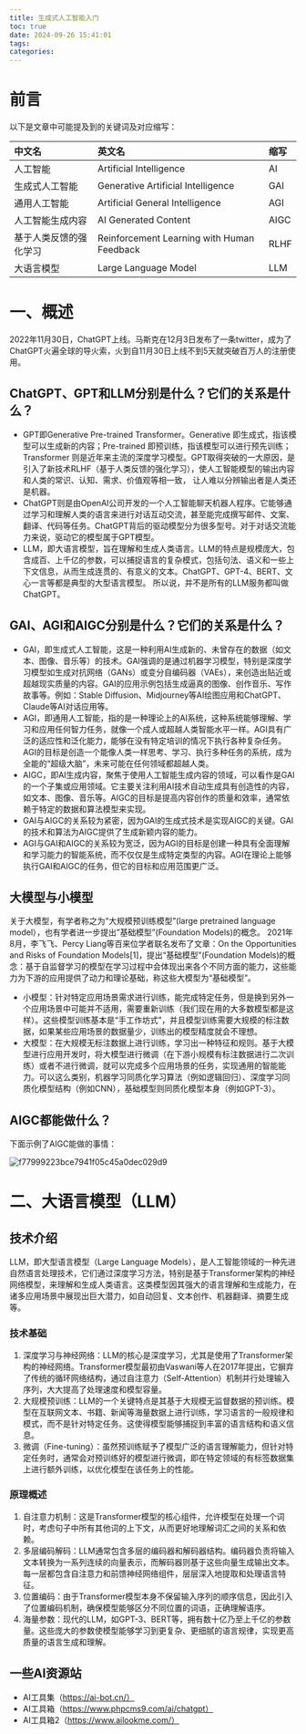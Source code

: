 ```yaml
---
title: 生成式人工智能入门
toc: true
date: 2024-09-26 15:41:01
tags:
categories:
---
```

# 前言

以下是文章中可能提及到的关键词及对应缩写：

| 中文名                 | 英文名                                     | 缩写 |
| :--------------------- | :----------------------------------------- | :--- |
| 人工智能               | Artificial Intelligence                    | AI   |
| 生成式人工智能         | Generative Artificial Intelligence         | GAI  |
| 通用人工智能           | Artificial General Intelligence            | AGI  |
| 人工智能生成内容       | AI Generated Content                       | AIGC |
| 基于人类反馈的强化学习 | Reinforcement Learning with Human Feedback | RLHF |
| 大语言模型             | Large Language Model                       | LLM  |

# 一、概述  

2022年11月30日，ChatGPT上线。马斯克在12月3日发布了一条twitter，成为了ChatGPT火遍全球的导火索，火到自11月30日上线不到5天就突破百万人的注册使用。  

## ChatGPT、GPT和LLM分别是什么？它们的关系是什么？
- GPT即Generative Pre-trained Transformer。Generative 即生成式，指该模型可以生成新的内容；Pre-trained 即预训练，指该模型可以进行预先训练；Transformer 则是近年来主流的深度学习模型。GPT取得突破的一大原因，是引入了新技术RLHF（基于人类反馈的强化学习），使人工智能模型的输出内容和人类的常识、认知、需求、价值观等相一致， 让人难以分辨输出者是人类还是机器。
- ChatGPT则是由OpenAI公司开发的一个人工智能聊天机器人程序。它能够通过学习和理解人类的语言来进行对话互动交流，甚至能完成撰写邮件、文案、翻译、代码等任务。ChatGPT背后的驱动模型分为很多型号。对于对话交流能力来说，驱动它的模型属于GPT模型。
- LLM，即大语言模型，旨在理解和生成人类语言。LLM的特点是规模庞大，包含成百、上千亿的参数，可以捕捉语言的复杂模式，包括句法、语义和一些上下文信息，从而生成连贯的、有意义的文本。ChatGPT、GPT-4、BERT、文心一言等都是典型的大型语言模型。
  所以说，并不是所有的LLM服务都叫做ChatGPT。
  
## GAI、AGI和AIGC分别是什么？它们的关系是什么？  
- GAI，即生成式人工智能，这是一种利用AI生成新的、未曾存在的数据（如文本、图像、音乐等）的技术。GAI强调的是通过机器学习模型，特别是深度学习模型如生成对抗网络（GANs）或变分自编码器（VAEs），来创造出贴近或超越现实质量的内容。GAI的应用示例包括生成逼真的图像、创作音乐、写作故事等。例如：Stable Diffusion、Midjourney等AI绘图应用和ChatGPT、Claude等AI对话应用等。
- AGI，即通用人工智能，指的是一种理论上的AI系统，这种系统能够理解、学习和应用任何智力任务，就像一个成人或超越人类智能水平一样。AGI具有广泛的适应性和泛化能力，能够在没有特定培训的情况下执行各种复杂任务。AGI的目标是创造一个能像人类一样思考、学习、执行多种任务的系统，成为全能的“超级大脑”，未来可能在任何领域都超越人类。
- AIGC，即AI生成内容，聚焦于使用人工智能生成内容的领域，可以看作是GAI的一个子集或应用领域。它主要关注利用AI技术自动生成具有创造性的内容，如文本、图像、音乐等。AIGC的目标是提高内容创作的质量和效率，通常依赖于特定的数据和算法模型来实现。
- GAI与AIGC的关系较为紧密，因为GAI的生成式技术是实现AIGC的关键。GAI的技术和算法为AIGC提供了生成新颖内容的能力。
- AGI与GAI和AIGC的关系较为宽泛，因为AGI的目标是创建一种具有全面理解和学习能力的智能系统，而不仅仅是生成特定类型的内容。AGI在理论上能够执行GAI和AIGC的任务，但它的目标和应用范围更广泛。

## 大模型与小模型
关于大模型，有学者称之为“大规模预训练模型”(large pretrained language model），也有学者进一步提出”基础模型”(Foundation Models)的概念。
2021年8月，李飞飞、Percy Liang等百来位学者联名发布了文章：On the Opportunities and Risks of Foundation Models[1]，提出“基础模型”(Foundation Models)的概念：基于自监督学习的模型在学习过程中会体现出来各个不同方面的能力，这些能力为下游的应用提供了动力和理论基础，称这些大模型为“基础模型”。
- 小模型：针对特定应用场景需求进行训练，能完成特定任务，但是换到另外一个应用场景中可能并不适用，需要重新训练（我们现在用的大多数模型都是这样）。这些模型训练基本是“手工作坊式”，并且模型训练需要大规模的标注数据，如果某些应用场景的数据量少，训练出的模型精度就会不理想。
- 大模型：在大规模无标注数据上进行训练，学习出一种特征和规则。基于大模型进行应用开发时，将大模型进行微调（在下游小规模有标注数据进行二次训练）或者不进行微调，就可以完成多个应用场景的任务，实现通用的智能能力。可以这么类别，机器学习同质化学习算法（例如逻辑回归）、深度学习同质化模型结构（例如CNN），基础模型则同质化模型本身（例如GPT-3）。

## AIGC都能做什么？
下面示例了AIGC能做的事情：

![f77999223bce7941f05c45a0dec029d9](f77999223bce7941f05c45a0dec029d9.png)

# 二、大语言模型（LLM）

## 技术介绍

LLM，即大型语言模型（Large Language Models），是人工智能领域的一种先进自然语言处理技术，它们通过深度学习方法，特别是基于Transformer架构的神经网络模型，来理解和生成人类语言。这类模型因其强大的语言理解和生成能力，在诸多应用场景中展现出巨大潜力，如自动回复、文本创作、机器翻译、摘要生成等。

### 技术基础

1. 深度学习与神经网络：LLM的核心是深度学习，尤其是使用了Transformer架构的神经网络。Transformer模型最初由Vaswani等人在2017年提出，它摒弃了传统的循环网络结构，通过自注意力（Self-Attention）机制并行处理输入序列，大大提高了处理速度和模型容量。
2. 大规模预训练：LLM的一个关键特点是其基于大规模无监督数据的预训练。模型在互联网文本、书籍、新闻等海量数据上进行训练，学习语言的一般规律和模式，而不是针对特定任务。这使得模型能够捕捉到丰富的语言结构和语义信息。
3. 微调（Fine-tuning）：虽然预训练赋予了模型广泛的语言理解能力，但针对特定任务时，通常会对预训练好的模型进行微调，即在特定领域的有标签数据集上进行额外训练，以优化模型在该任务上的性能。

### 原理概述

1. 自注意力机制：这是Transformer模型的核心组件，允许模型在处理一个词时，考虑句子中所有其他词的上下文，从而更好地理解词汇之间的关系和依赖。
2. 多层编码解码：LLM通常包含多层的编码器和解码器结构。编码器负责将输入文本转换为一系列连续的向量表示，而解码器则基于这些向量生成输出文本。每一层都包含自注意力和前馈神经网络组件，层层深入地提取和处理语言特征。
3. 位置编码：由于Transformer模型本身不保留输入序列的顺序信息，因此引入了位置编码机制，确保模型能够区分不同位置的词语，正确理解语序。
4. 海量参数：现代的LLM，如GPT-3、BERT等，拥有数十亿乃至上千亿的参数量。这些庞大的参数使模型能够学习到更复杂、更细腻的语言规律，实现更高质量的语言生成和理解。

## 一些AI资源站

- AI工具集（https://ai-bot.cn/）
- AI工具箱（https://www.phpcms9.com/ai/chatgpt）
- AI工具箱2（https://www.ailookme.com/）
